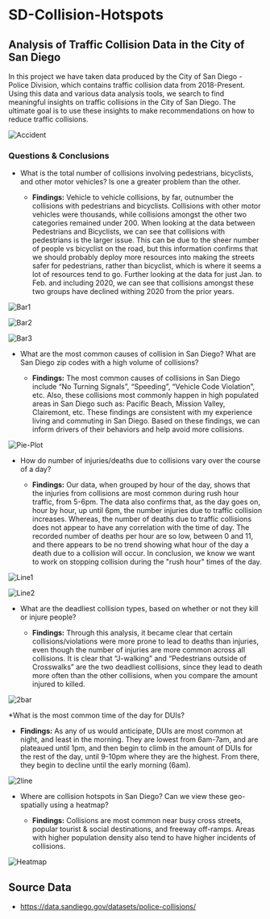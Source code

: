 # SD-Collision-Hotspots

## Analysis of Traffic Collision Data in the City of San Diego 

In this project we have taken data produced by the City of San Diego - Police Division, which contains traffic collision data from 2018-Present.
Using this data and various data analysis tools, we search to find meaningful insights on traffic collisions in the City of San Diego. The ultimate goal is to use these insights to make recommendations on how to reduce traffic collisions.


![Accident](images/accident.png)

### Questions & Conclusions

* What is the total number of collisions involving pedestrians, bicyclists, and other motor vehicles? Is one a greater problem than the other. 

  * **Findings:** Vehicle to vehicle collisions, by far, outnumber the collisions with pedestrians and bicyclists. Collisions with other motor vehicles were thousands, while collisions amongst the other two categories remained under 200.
		When looking at the data between Pedestrians and Bicyclists, we can see that collisions with pedestrians is the larger issue. This can be due to the sheer number of people vs bicyclist on the road, but this information 
		confirms that we should probably deploy more resources into making the streets safer for pedestrians, rather than bicyclist, which is where it seems a lot of resources tend to go. Further looking at the data for just Jan. to 
		Feb. and including 2020, we can see that collisions amongst these two groups have declined withing 2020 from the prior years.

![Bar1](images/Bar1.png)

![Bar2](images/Bar2.png)

![Bar3](images/Bar3.png)

* What are the most common causes of collision in San Diego? What are San Diego zip codes with a high volume of collisions?

  * **Findings:** The most common causes of collisions in San Diego include “No Turning Signals”, “Speeding”, “Vehicle Code Violation”, etc. Also, these collisions most commonly happen in high populated areas in San Diego such as: Pacific Beach, Mission Valley, Clairemont, etc.
		  These findings are consistent with my experience living and commuting in San Diego. Based on these findings, we can inform drivers of their behaviors and help avoid more collisions. 

![Pie-Plot](images/pie_plot.png)


* How do number of injuries/deaths due to collisions vary over the course of a day?

  * **Findings:** Our data, when grouped by hour of the day, shows that the injuries from collisions are most common during rush hour traffic, from 5-6pm. The data also confirms that, as the day goes on, hour by hour, up until 6pm, the number
		  injuries due to traffic collision increases. Whereas, the number of deaths due to traffic collisions does not appear to have any correlation with the time of day. The recorded number of deaths per hour are so low, between 0 and 11,
		  and there appears to be no trend showing what hour of the day a death due to a collision will occur. In conclusion, we know we want to work on stopping collision during the "rush hour" times of the day.

![Line1](images/Line1.png)

![Line2](images/Line2.png)


* What are the deadliest collision types, based on whether or not they kill or injure people?

  * **Findings:** Through this analysis, it became clear that certain collisions/violations were more prone to lead to deaths than injuries, even though the number of injuries are more common across all collisions. 
		  It is clear that “J-walking” and “Pedestrians outside of Crosswalks” are the two deadliest collisions, since they lead to death more often than the other collisions, when you compare the amount injured to killed.

![2bar](images/double_bar.png)

*What is the most common time of the day for DUIs? 

  * **Findings:** As any of us would anticipate, DUIs are most common at night, and least in the morning. 
		  They are lowest from 6am-7am, and are plateaued until 1pm, and then begin to climb in the amount of DUIs for the rest of the day, until 9-10pm where they are the highest. From there, they begin to decline until the early morning (6am). 
  
![2line](images/dui.png)

* Where are collision hotspots in San Diego? Can we view these geo-spatially using a heatmap?

  * **Findings:** Collisions are most common near busy cross streets, popular tourist & social destinations, and freeway off-ramps. Areas with higher population density also tend to have higher incidents of collisions.

![Heatmap](images/heatmap.png)


## Source Data
* https://data.sandiego.gov/datasets/police-collisions/

